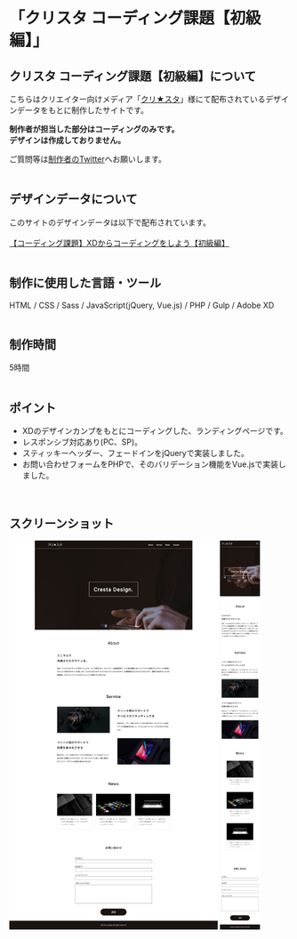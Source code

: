 # 「クリスタ コーディング課題【初級編】」

## クリスタ コーディング課題【初級編】について
こちらはクリエイター向けメディア「[クリ★スタ](https://crestadesign.org/)」様にて配布されているデザインデータをもとに制作したサイトです。

**制作者が担当した部分はコーディングのみです。<br>
デザインは作成しておりません。**

ご質問等は[制作者のTwitter](https://twitter.com/foolish_pine)へお願いします。<br>
<br>

## デザインデータについて
このサイトのデザインデータは以下で配布されています。<br>
<br>
[【コーディング課題】XDからコーディングをしよう【初級編】](https://crestadesign.org/cording-first/)
<br>
<br>

## 制作に使用した言語・ツール
HTML / CSS / Sass / JavaScript(jQuery, Vue.js) / PHP / Gulp / Adobe XD
<br>
<br>

## 制作時間
5時間
<br>
<br>

## ポイント
- XDのデザインカンプをもとにコーディングした、ランディングページです。
- レスポンシブ対応あり(PC、SP)。
- スティッキーヘッダー、フェードインをjQueryで実装しました。
- お問い合わせフォームをPHPで、そのバリデーション機能をVue.jsで実装しました。
<br>

## スクリーンショット
<img src="https://github.com/foolish-pine/Cresta_beginner/blob/master/src/img/cresta1_pc.png?raw=true" height=700px> <img src="https://github.com/foolish-pine/Cresta_beginner/blob/master/src/img/cresta1_sp.png?raw=true" height=700px>
